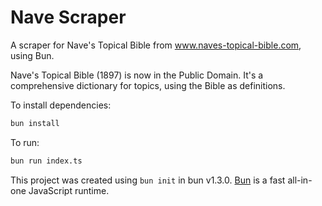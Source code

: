 # Nave Scraper

A scraper for Nave's Topical Bible from www.naves-topical-bible.com, using Bun.

Nave's Topical Bible (1897) is now in the Public Domain. It's a comprehensive dictionary for topics, using the Bible as definitions.

To install dependencies:

```bash
bun install
```

To run:

```bash
bun run index.ts
```

This project was created using `bun init` in bun v1.3.0. [Bun](https://bun.com) is a fast all-in-one JavaScript runtime.
